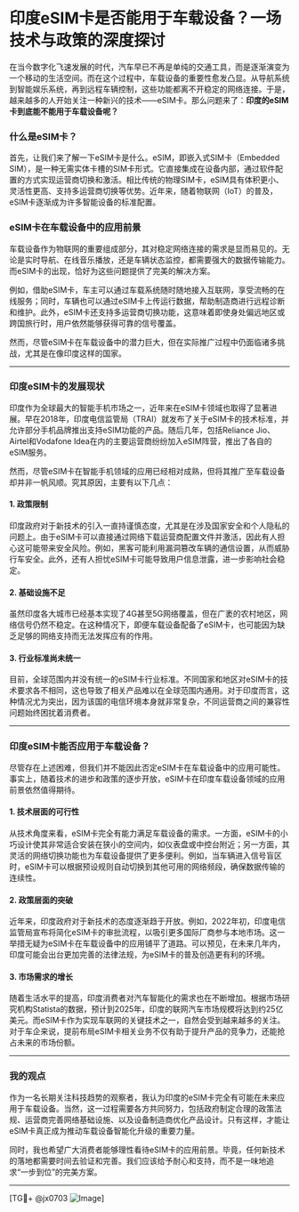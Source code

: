 # 印度eSIM卡是否能用于车载设备？一场技术与政策的深度探讨

在当今数字化飞速发展的时代，汽车早已不再是单纯的交通工具，而是逐渐演变为一个移动的生活空间。而在这个过程中，车载设备的重要性愈发凸显。从导航系统到智能娱乐系统，再到远程车辆控制，这些功能都离不开稳定的网络连接。于是，越来越多的人开始关注一种新兴的技术——eSIM卡。那么问题来了：**印度的eSIM卡到底能不能用于车载设备呢？**

### 什么是eSIM卡？

首先，让我们来了解一下eSIM卡是什么。eSIM，即嵌入式SIM卡（Embedded SIM），是一种无需实体卡槽的SIM卡形式。它直接集成在设备内部，通过软件配置的方式实现运营商切换和激活。相比传统的物理SIM卡，eSIM具有体积更小、灵活性更高、支持多运营商切换等优势。近年来，随着物联网（IoT）的普及，eSIM卡逐渐成为许多智能设备的标准配置。

### eSIM卡在车载设备中的应用前景

车载设备作为物联网的重要组成部分，其对稳定网络连接的需求是显而易见的。无论是实时导航、在线音乐播放，还是车辆状态监控，都需要强大的数据传输能力。而eSIM卡的出现，恰好为这些问题提供了完美的解决方案。

例如，借助eSIM卡，车主可以通过车载系统随时随地接入互联网，享受流畅的在线服务；同时，车辆也可以通过eSIM卡上传运行数据，帮助制造商进行远程诊断和维护。此外，eSIM卡还支持多运营商切换功能，这意味着即使身处偏远地区或跨国旅行时，用户依然能够获得可靠的信号覆盖。

然而，尽管eSIM卡在车载设备中的潜力巨大，但在实际推广过程中仍面临诸多挑战，尤其是在像印度这样的国家。

---

### 印度eSIM卡的发展现状

印度作为全球最大的智能手机市场之一，近年来在eSIM卡领域也取得了显著进展。早在2018年，印度电信监管局（TRAI）就发布了关于eSIM卡的技术标准，并允许部分手机品牌推出支持eSIM功能的产品。随后几年，包括Reliance Jio、Airtel和Vodafone Idea在内的主要运营商纷纷加入eSIM阵营，推出了各自的eSIM服务。

然而，尽管eSIM卡在智能手机领域的应用已经相对成熟，但将其推广至车载设备却并非一帆风顺。究其原因，主要有以下几点：

#### 1. **政策限制**
印度政府对于新技术的引入一直持谨慎态度，尤其是在涉及国家安全和个人隐私的问题上。由于eSIM卡可以直接通过网络下载运营商配置文件并激活，因此有人担心这可能带来安全风险。例如，黑客可能利用漏洞篡改车辆的通信设置，从而威胁行车安全。此外，还有人担忧eSIM卡可能导致用户信息泄露，进一步影响社会稳定。

#### 2. **基础设施不足**
虽然印度各大城市已经基本实现了4G甚至5G网络覆盖，但在广袤的农村地区，网络信号仍然不稳定。在这种情况下，即便车载设备配备了eSIM卡，也可能因为缺乏足够的网络支持而无法发挥应有的作用。

#### 3. **行业标准尚未统一**
目前，全球范围内并没有统一的eSIM卡行业标准。不同国家和地区对eSIM卡的技术要求各不相同，这也导致了相关产品难以在全球范围内通用。对于印度而言，这种情况尤为突出，因为该国的电信环境本身就非常复杂，不同运营商之间的兼容性问题始终困扰着消费者。

---

### 印度eSIM卡能否应用于车载设备？

尽管存在上述困难，但我们并不能因此否定eSIM卡在车载设备中的应用可能性。事实上，随着技术的进步和政策的逐步开放，eSIM卡在印度车载设备领域的应用前景依然值得期待。

#### 1. **技术层面的可行性**
从技术角度来看，eSIM卡完全有能力满足车载设备的需求。一方面，eSIM卡的小巧设计使其非常适合安装在狭小的空间内，如仪表盘或中控台附近；另一方面，其灵活的网络切换功能也为车载设备提供了更多便利。例如，当车辆进入信号盲区时，eSIM卡可以根据预设规则自动切换到其他可用的网络频段，确保数据传输的连续性。

#### 2. **政策层面的突破**
近年来，印度政府对于新技术的态度逐渐趋于开放。例如，2022年初，印度电信监管局宣布将简化eSIM卡的审批流程，以吸引更多国际厂商参与本地市场。这一举措无疑为eSIM卡在车载设备中的应用铺平了道路。可以预见，在未来几年内，印度可能会出台更加完善的法律法规，为eSIM卡的普及创造更有利的环境。

#### 3. **市场需求的增长**
随着生活水平的提高，印度消费者对汽车智能化的需求也在不断增加。根据市场研究机构Statista的数据，预计到2025年，印度的联网汽车市场规模将达到约25亿美元。而eSIM卡作为实现车联网的关键技术之一，自然会受到越来越多的关注。对于车企来说，提前布局eSIM卡相关业务不仅有助于提升产品的竞争力，还能抢占未来的市场份额。

---

### 我的观点

作为一名长期关注科技趋势的观察者，我认为印度的eSIM卡完全有可能在未来应用于车载设备。当然，这一过程需要各方共同努力，包括政府制定合理的政策法规、运营商完善网络基础设施、以及设备制造商优化产品设计。只有这样，才能让eSIM卡真正成为推动车载设备智能化升级的重要力量。

同时，我也希望广大消费者能够理性看待eSIM卡的应用前景。毕竟，任何新技术的落地都需要时间去验证和完善。我们应该给予耐心和支持，而不是一味地追求“一步到位”的完美方案。

---

[TG💪+ @jx0703 ![Image](https://github.com/user-attachments/assets/dbca1d08-cadb-493c-b0ec-ad6f7a83f270)]